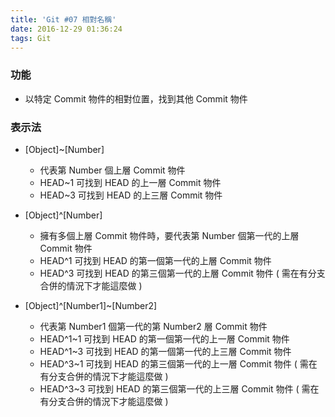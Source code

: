 ```yaml
---
title: 'Git #07 相對名稱'
date: 2016-12-29 01:36:24
tags: Git
---
```

### 功能
 - 以特定 Commit 物件的相對位置，找到其他 Commit 物件


### 表示法
 - [Object]~[Number]
    - 代表第 Number 個上層 Commit 物件
    - HEAD~1 可找到 HEAD 的上一層 Commit 物件
    - HEAD~3 可找到 HEAD 的上三層 Commit 物件


 - [Object]^\[Number]
    - 擁有多個上層 Commit 物件時，要代表第 Number 個第一代的上層 Commit 物件
    - HEAD^1 可找到 HEAD 的第一個第一代的上層 Commit 物件
    - HEAD^3 可找到 HEAD 的第三個第一代的上層 Commit 物件 ( 需在有分支合併的情況下才能這麼做 )


-  [Object]^\[Number1]~[Number2]
    - 代表第 Number1 個第一代的第 Number2 層 Commit 物件
    - HEAD^1~1 可找到 HEAD 的第一個第一代的上一層 Commit 物件
    - HEAD^1~3 可找到 HEAD 的第一個第一代的上三層 Commit 物件
    - HEAD^3~1 可找到 HEAD 的第三個第一代的上一層 Commit 物件 ( 需在有分支合併的情況下才能這麼做 )
    - HEAD^3~3 可找到 HEAD 的第三個第一代的上三層 Commit 物件 ( 需在有分支合併的情況下才能這麼做 )
 
